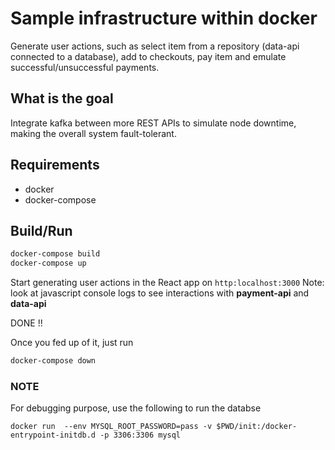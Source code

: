 # Sample infrastructure within docker

Generate user actions, such as select item from a repository (data-api connected to a database), add to checkouts, 
pay item and emulate successful/unsuccessful payments.

## What is the goal

Integrate kafka between more REST APIs to simulate node downtime, making the overall system fault-tolerant.

## Requirements

* docker
* docker-compose

## Build/Run

```bash
docker-compose build
docker-compose up
```
Start generating user actions in the React app on `http:localhost:3000`
Note: look at javascript console logs to see interactions with **payment-api** and **data-api**

DONE !!

Once you fed up of it, just run

```bash
docker-compose down
```

### NOTE
For debugging purpose, use the following to run the databse

```
docker run  --env MYSQL_ROOT_PASSWORD=pass -v $PWD/init:/docker-entrypoint-initdb.d -p 3306:3306 mysql
```
